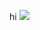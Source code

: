 hi
![](http://github-profile-summary-cards.vercel.app/api/cards/profile-details?username={sebdeveloper6952}&theme={tokyonight})
